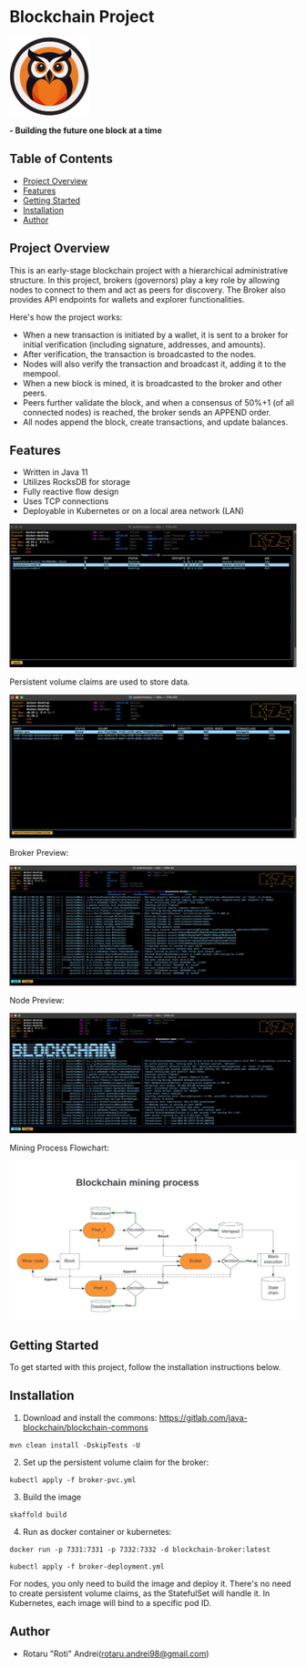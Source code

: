 # Blockchain Project

![Blockchain Broker Logo](logo-medium.png)

**- Building the future one block at a time**

## Table of Contents

- [Project Overview](#project-overview)
- [Features](#features)
- [Getting Started](#getting-started)
- [Installation](#installation)
- [Author](#author)

## Project Overview

This is an early-stage blockchain project with a hierarchical administrative structure. In this project, brokers (governors) play a key role by allowing nodes to connect to them and act as peers for discovery. The Broker also provides API endpoints for wallets and explorer functionalities.

Here's how the project works:
- When a new transaction is initiated by a wallet, it is sent to a broker for initial verification (including signature, addresses, and amounts).
- After verification, the transaction is broadcasted to the nodes.
- Nodes will also verify the transaction and broadcast it, adding it to the mempool.
- When a new block is mined, it is broadcasted to the broker and other peers.
- Peers further validate the block, and when a consensus of 50%+1 (of all connected nodes) is reached, the broker sends an APPEND order.
- All nodes append the block, create transactions, and update balances.

## Features

- Written in Java 11
- Utilizes RocksDB for storage
- Fully reactive flow design
- Uses TCP connections
- Deployable in Kubernetes or on a local area network (LAN)

![Kubernetes Preview](kubernetes-preview.png)

Persistent volume claims are used to store data.

![Persistent Volume Claims](persistent-volume-claims.png)

Broker Preview:

![Broker Preview](broker-preview.png)

Node Preview:

![Node Preview](nodes-preview.png)

Mining Process Flowchart:

![Mining Process Flowchart](flow.jpeg)

## Getting Started

To get started with this project, follow the installation instructions below.

## Installation
1. Download and install the commons:
   https://gitlab.com/java-blockchain/blockchain-commons
```shell
mvn clean install -DskipTests -U
```

2. Set up the persistent volume claim for the broker:
```shell
kubectl apply -f broker-pvc.yml
```

3. Build the image
```shell
skaffold build
```

4. Run as docker container or kubernetes:
```shell
docker run -p 7331:7331 -p 7332:7332 -d blockchain-broker:latest
```
```shell
kubectl apply -f broker-deployment.yml
```
For nodes, you only need to build the image and deploy it. There's no need to create persistent volume claims, as the StatefulSet will handle it. In Kubernetes, each image will bind to a specific pod ID.

## Author

- Rotaru "Roti" Andrei(rotaru.andrei98@gmail.com)




